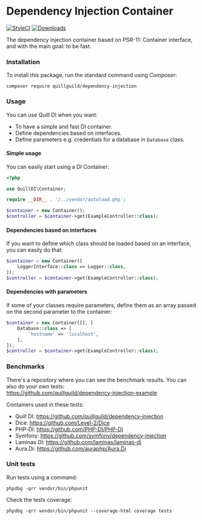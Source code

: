 # Dependency Injection Container

[![StyleCI](https://github.styleci.io/repos/291464853/shield?branch=master)](https://github.styleci.io/repos/291464853)
[![Downloads](https://img.shields.io/packagist/dt/quillguild/dependency-injection.svg)](https://packagist.org/packages/quillguild/dependency-injection)

The dependency injection container based on PSR-11: Container interface,
and with the main goal: to be fast.

### Installation

To install this package, run the standard command using _Composer_:

```
composer require quillguild/dependency-injection
```

### Usage

You can use Quill DI when you want:
- To have a simple and fast DI container.
- Define dependencies based on interfaces.
- Define parameters e.g. credentials for a database in `Database` class.

#### Simple usage

You can easily start using a DI Container:

```php
<?php

use QuillDI\Container;

require __DIR__ . '/../vendor/autoload.php';

$container = new Container();
$controller = $container->get(ExampleController::class);
```

#### Dependencies based on interfaces

If you want to define which class should be loaded based on an interface,
you can easily do that:

```php
$container = new Container([
    LoggerInterface::class => Logger::class,
]);
$controller = $container->get(ExampleController::class);
```

#### Dependencies with parameters

If some of your classes require parameters, define them as an array
passed on the second parameter to the container:

```php
$container = new Container([], [
    Database::class => [
        'hostname' => 'localhost',
    ],
]);
$controller = $container->get(ExampleController::class);
```

### Benchmarks

There's a repository where you can see the benchmark results. You can
also do your own tests: \
https://github.com/quillguild/dependency-injection-example

Containers used in these tests:
- Quill DI: https://github.com/quillguild/dependency-injection
- Dice: https://github.com/Level-2/Dice
- PHP-DI: https://github.com/PHP-DI/PHP-DI
- Symfony: https://github.com/symfony/dependency-injection
- Laminas DI: https://github.com/laminas/laminas-di
- Aura.Di: https://github.com/auraphp/Aura.Di

### Unit tests

Run tests using a command:

```
phpdbg -qrr vendor/bin/phpunit
```

Check the tests coverage:

```
phpdbg -qrr vendor/bin/phpunit --coverage-html coverage tests
```
